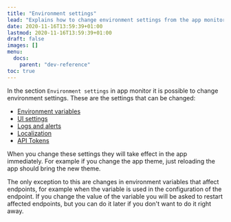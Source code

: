 ```yaml
---
title: "Environment settings"
lead: "Explains how to change environment settings from the app monitor and how that affects the running app."
date: 2020-11-16T13:59:39+01:00
lastmod: 2020-11-16T13:59:39+01:00
draft: false
images: []
menu:
  docs:
    parent: "dev-reference"
toc: true
---
```


In the section `Environment settings` in app monitor it is possible to change environment settings.
These are the settings that can be changed:

- [Environment variables]({{site.baseurl}}/app-development-environment-environment-variables.html)
- [UI settings]({{site.baseurl}}/app-development-environment-ui-settings.html)
- [Logs and alerts]({{site.baseurl}}/app-development-environment-logs-and-alerts.html)
- [Localization]({{site.baseurl}}/app-development-environment-localization.html)
- [API Tokens]({{site.baseurl}}/app-development-environment-api-tokens.html)

When you change these settings they will take effect in the app immediately. For example if you
change the app theme, just reloading the app should bring the new theme.

The only exception to this are changes in environment variables that affect endpoints, for example
when the variable is used in the configuration of the endpoint. If you change the value of the
variable you will be asked to restart affected endpoints, but you can do it later if you don't
want to do it right away.
